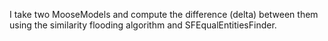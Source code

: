 I take two MooseModels and compute the difference (delta) between them using the similarity flooding algorithm and SFEqualEntitiesFinder.